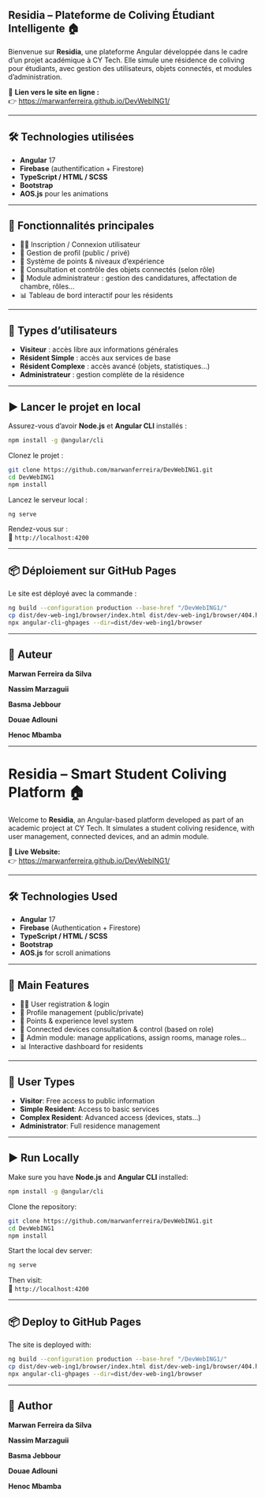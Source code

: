 
## Residia – Plateforme de Coliving Étudiant Intelligente 🏠

Bienvenue sur **Residia**, une plateforme Angular développée dans le cadre d’un projet académique à CY Tech. Elle simule une résidence de coliving pour étudiants, avec gestion des utilisateurs, objets connectés, et modules d’administration.

🔗 **Lien vers le site en ligne :**  
👉 https://marwanferreira.github.io/DevWebING1/

---

## 🛠️ Technologies utilisées

- **Angular** 17
- **Firebase** (authentification + Firestore)
- **TypeScript / HTML / SCSS**
- **Bootstrap**
- **AOS.js** pour les animations

---

## 🚀 Fonctionnalités principales

- 🧑‍💻 Inscription / Connexion utilisateur
- 👤 Gestion de profil (public / privé)
- 🧠 Système de points & niveaux d’expérience
- 🧰 Consultation et contrôle des objets connectés (selon rôle)
- 🏢 Module administrateur : gestion des candidatures, affectation de chambre, rôles...
- 📊 Tableau de bord interactif pour les résidents

---

## 👥 Types d’utilisateurs

- **Visiteur** : accès libre aux informations générales
- **Résident Simple** : accès aux services de base
- **Résident Complexe** : accès avancé (objets, statistiques…)
- **Administrateur** : gestion complète de la résidence

---

## ▶️ Lancer le projet en local

Assurez-vous d’avoir **Node.js** et **Angular CLI** installés :

```bash
npm install -g @angular/cli
```

Clonez le projet :

```bash
git clone https://github.com/marwanferreira/DevWebING1.git
cd DevWebING1
npm install
```

Lancez le serveur local :

```bash
ng serve
```

Rendez-vous sur :  
📍 `http://localhost:4200`

---

## 📦 Déploiement sur GitHub Pages

Le site est déployé avec la commande :

```bash
ng build --configuration production --base-href "/DevWebING1/"
cp dist/dev-web-ing1/browser/index.html dist/dev-web-ing1/browser/404.html
npx angular-cli-ghpages --dir=dist/dev-web-ing1/browser
```

---

## 🧠 Auteur

**Marwan Ferreira da Silva**  

**Nassim Marzaguii**

**Basma Jebbour**

**Douae Adlouni**

**Henoc Mbamba**

---

# Residia – Smart Student Coliving Platform 🏠

Welcome to **Residia**, an Angular-based platform developed as part of an academic project at CY Tech. It simulates a student coliving residence, with user management, connected devices, and an admin module.

🔗 **Live Website:**  
👉 https://marwanferreira.github.io/DevWebING1/

---

## 🛠️ Technologies Used

- **Angular** 17
- **Firebase** (Authentication + Firestore)
- **TypeScript / HTML / SCSS**
- **Bootstrap**
- **AOS.js** for scroll animations

---

## 🚀 Main Features

- 🧑‍💻 User registration & login
- 👤 Profile management (public/private)
- 🧠 Points & experience level system
- 🧰 Connected devices consultation & control (based on role)
- 🏢 Admin module: manage applications, assign rooms, manage roles...
- 📊 Interactive dashboard for residents

---

## 👥 User Types

- **Visitor**: Free access to public information
- **Simple Resident**: Access to basic services
- **Complex Resident**: Advanced access (devices, stats…)
- **Administrator**: Full residence management

---

## ▶️ Run Locally

Make sure you have **Node.js** and **Angular CLI** installed:

```bash
npm install -g @angular/cli
```

Clone the repository:

```bash
git clone https://github.com/marwanferreira/DevWebING1.git
cd DevWebING1
npm install
```

Start the local dev server:

```bash
ng serve
```

Then visit:  
📍 `http://localhost:4200`

---

## 📦 Deploy to GitHub Pages

The site is deployed with:

```bash
ng build --configuration production --base-href "/DevWebING1/"
cp dist/dev-web-ing1/browser/index.html dist/dev-web-ing1/browser/404.html
npx angular-cli-ghpages --dir=dist/dev-web-ing1/browser
```

---

## 🧠 Author

**Marwan Ferreira da Silva**  

**Nassim Marzaguii**

**Basma Jebbour**

**Douae Adlouni**

**Henoc Mbamba**
